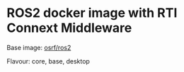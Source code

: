 # ROS2 docker image with RTI Connext Middleware

Base image: [osrf/ros2](https://hub.docker.com/r/osrf/ros2/)

Flavour: core, base, desktop
